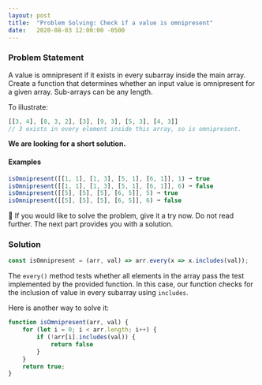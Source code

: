 ```yaml
---
layout: post
title:  "Problem Solving: Check if a value is omnipresent"
date:   2020-08-03 12:00:00 -0500
---
```


### Problem Statement

A value is omnipresent if it exists in every subarray inside the main array. Create a function that determines whether an input value is omnipresent for a given array. Sub-arrays can be any length.

To illustrate:
```javascript
[[3, 4], [8, 3, 2], [3], [9, 3], [5, 3], [4, 3]]
// 3 exists in every element inside this array, so is omnipresent.
```

**We are looking for a short solution.**

#### Examples

```javascript
isOmnipresent([[1, 1], [1, 3], [5, 1], [6, 1]], 1) ➞ true
isOmnipresent([[1, 1], [1, 3], [5, 1], [6, 1]], 6) ➞ false
isOmnipresent([[5], [5], [5], [6, 5]], 5) ➞ true
isOmnipresent([[5], [5], [5], [6, 5]], 6) ➞ false
```

🚨 If you would like to solve the problem, give it a try now. Do not read further. The next part provides you with a solution.

### Solution

```javascript
const isOmnipresent = (arr, val) => arr.every(x => x.includes(val));
```

The `every()` method tests whether all elements in the array pass the test implemented by the provided function. In this case, our function checks for the inclusion of value in every subarray using `includes`.

Here is another way to solve it:

```javascript
function isOmnipresent(arr, val) {
    for (let i = 0; i < arr.length; i++) {
        if (!arr[i].includes(val)) {
            return false
        }
    }
    return true;
}
```
